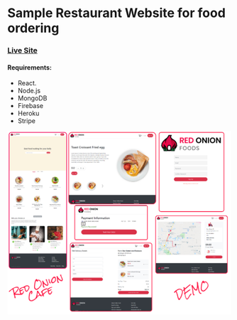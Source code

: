 # Sample Restaurant Website for food ordering

### **[Live Site](https://red-onion-cafe-ce195.firebaseapp.com/)**

#### **Requirements**:
* React.
* Node.js
* MongoDB
* Firebase
* Heroku
* Stripe

![All Pages](assets/red-on.jpeg)
